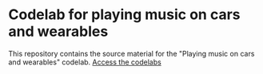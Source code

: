 # Codelab for playing music on cars and wearables

This repository contains the source material for the "Playing music on cars and
wearables" codelab. [Access the codelabs](https://codelabs.developers.google.com/codelabs/android-music-player/index.html)
